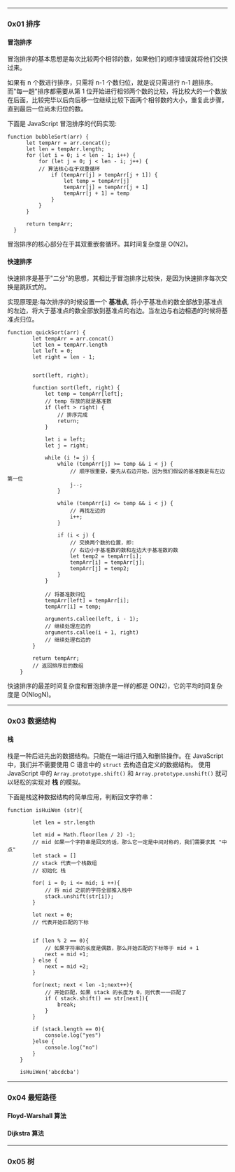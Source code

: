 
---
### 0x01 排序


#### 冒泡排序

冒泡排序的基本思想是每次比较两个相邻的数，如果他们的顺序错误就将他们交换过来。

如果有 n 个数进行排序，只需将 n-1 个数归位，就是说只需进行 n-1
 趟排序。而"每一趟"排序都需要从第 1 位开始进行相邻两个数的比较，将比校大的一个数放在后面，比较完毕以后向后移一位继续比较下面两个相邻数的大小，重复此步骤，直到最后一位尚未归位的数。
  
  下面是 JavaScript 冒泡排序的代码实现:
  
  ``` 
  function bubbleSort(arr) {
  		let tempArr = arr.concat();
  		let len = tempArr.length;
  		for (let i = 0; i < len - 1; i++) {
  			for (let j = 0; j < len - i; j++) {
  			// 算法核心在于双重循环
  				if (tempArr[j] > tempArr[j + 1]) {
  					let temp = tempArr[j]
  					tempArr[j] = tempArr[j + 1]
  					tempArr[j + 1] = temp
  				}
  			}
  		}
  
  		return tempArr;
  	}
  ```

冒泡排序的核心部分在于其双重嵌套循环。其时间复杂度是 O(N2)。


#### 快速排序
快速排序是基于"二分"的思想，其相比于冒泡排序比较快，是因为快速排序每次交换是跳跃式的。

实现原理是:每次排序的时候设置一个 **基准点**,
将小于基准点的数全部放到基准点的左边，将大于基准点的数全部放到基准点的右边。当左边与右边相遇的时候将基准点归位。

``` 
function quickSort(arr) {
		let tempArr = arr.concat()
		let len = tempArr.length
		let left = 0;
		let right = len - 1;


		sort(left, right);

		function sort(left, right) {
			let temp = tempArr[left];
			// temp 存放的就是基准数
			if (left > right) {
				// 排序完成
				return;
			}

			let i = left;
			let j = right;

			while (i != j) {
				while (tempArr[j] >= temp && i < j) {
					// 顺序很重要，要先从右边开始，因为我们假设的基准数是有左边第一位
					j--;
				}

				while (tempArr[i] <= temp && i < j) {
					// 再找左边的
					i++;
				}

				if (i < j) {
					// 交换两个数的位置，即:
					// 右边小于基准数的数和左边大于基准数的数
					let temp2 = tempArr[i];
					tempArr[i] = tempArr[j];
					tempArr[j] = temp2;
				}
			}

			// 将基准数归位
			tempArr[left] = tempArr[i];
			tempArr[i] = temp;

			arguments.callee(left, i - 1);
			// 继续处理左边的
			arguments.callee(i + 1, right)
			// 继续处理右边的
		}

		return tempArr;
		// 返回排序后的数组
	}
```

快速排序的最差时间复杂度和冒泡排序是一样的都是 O(N2)，它的平均时间复杂度是 O(NlogN)。

---
### 0x03 数据结构

#### 栈

栈是一种后进先出的数据结构。只能在一端进行插入和删除操作。在 JavaScript 
中，我们并不需要使用 C 语言中的 `struct` 去构造自定义的数据结构。 使用 
JavaScript 中的 `Array.prototype.shift()` 和 
`Array.prototype.unshift()` 就可以轻松的实现对 **栈** 的模拟。

下面是栈这种数据结构的简单应用，判断回文字符串：

```  
function isHuiWen (str){
	
		let len = str.length

		let mid = Math.floor(len / 2) -1;
		// mid 如果一个字符串是回文的话，那么它一定是中间对称的，我们需要求其 "中点"
		let stack = []
		// stack 代表一个栈数组
		// 初始化 栈

		for( i = 0; i <= mid; i ++){
			// 将 mid 之前的字符全部推入栈中
			stack.unshift(str[i]);
		}

		let next = 0;
		// 代表开始匹配的下标
		
		
		if (len % 2 == 0){
			// 如果字符串的长度是偶数，那么开始匹配的下标等于 mid + 1
			next = mid +1;
		} else {
			next = mid +2;
		}
		
		for(next; next < len -1;next++){
			// 开始匹配，如果 stack 的长度为 0，则代表一一匹配了
			if ( stack.shift() == str[next]){
				break;
			}			
		}

		if (stack.length == 0){
			console.log("yes")
		}else {
			console.log("no")
		}
	}

	isHuiWen('abcdcba')
```


---
### 0x04 最短路径

#### Floyd-Warshall 算法


#### Dijkstra 算法


---
### 0x05 树
